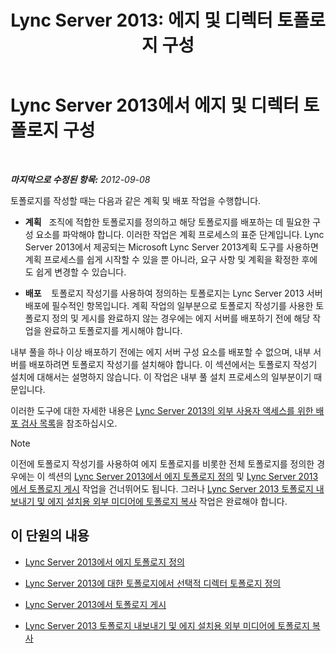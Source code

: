 ﻿---
title: 'Lync Server 2013: 에지 및 디렉터 토폴로지 구성'
TOCTitle: 에지 및 디렉터 토폴로지 구성
ms:assetid: 11e5759e-d69f-4c39-8994-f467c279c558
ms:mtpsurl: https://technet.microsoft.com/ko-kr/library/Gg398202(v=OCS.15)
ms:contentKeyID: 49302860
ms.date: 08/10/2015
mtps_version: v=OCS.15
ms.translationtype: HT
---

# Lync Server 2013에서 에지 및 디렉터 토폴로지 구성

 

_**마지막으로 수정된 항목:** 2012-09-08_

토폴로지를 작성할 때는 다음과 같은 계획 및 배포 작업을 수행합니다.

  - **계획**   조직에 적합한 토폴로지를 정의하고 해당 토폴로지를 배포하는 데 필요한 구성 요소를 파악해야 합니다. 이러한 작업은 계획 프로세스의 표준 단계입니다. Lync Server 2013에서 제공되는 Microsoft Lync Server 2013계획 도구를 사용하면 계획 프로세스를 쉽게 시작할 수 있을 뿐 아니라, 요구 사항 및 계획을 확정한 후에도 쉽게 변경할 수 있습니다.

  - **배포**    토폴로지 작성기를 사용하여 정의하는 토폴로지는 Lync Server 2013 서버 배포에 필수적인 항목입니다. 계획 작업의 일부분으로 토폴로지 작성기를 사용한 토폴로지 정의 및 게시를 완료하지 않는 경우에는 에지 서버를 배포하기 전에 해당 작업을 완료하고 토폴로지를 게시해야 합니다.

내부 풀을 하나 이상 배포하기 전에는 에지 서버 구성 요소를 배포할 수 없으며, 내부 서버를 배포하려면 토폴로지 작성기를 설치해야 합니다. 이 섹션에서는 토폴로지 작성기 설치에 대해서는 설명하지 않습니다. 이 작업은 내부 풀 설치 프로세스의 일부분이기 때문입니다.

이러한 도구에 대한 자세한 내용은 [Lync Server 2013의 외부 사용자 액세스를 위한 배포 검사 목록](lync-server-2013-deployment-checklist-for-external-user-access.md)을 참조하십시오.


> [!NOTE]
> 이전에 토폴로지 작성기를 사용하여 에지 토폴로지를 비롯한 전체 토폴로지를 정의한 경우에는 이 섹션의 <A href="lync-server-2013-define-your-edge-topology.md">Lync Server 2013에서 에지 토폴로지 정의</A> 및 <A href="lync-server-2013-publish-your-topology.md">Lync Server 2013에서 토폴로지 게시</A> 작업을 건너뛰어도 됩니다. 그러나 <A href="lync-server-2013-export-your-topology-and-copy-it-to-external-media-for-edge-installation.md">Lync Server 2013 토폴로지 내보내기 및 에지 설치용 외부 미디어에 토폴로지 복사</A> 작업은 완료해야 합니다.



## 이 단원의 내용

  - [Lync Server 2013에서 에지 토폴로지 정의](lync-server-2013-define-your-edge-topology.md)

  - [Lync Server 2013에 대한 토폴로지에서 선택적 디렉터 토폴로지 정의](lync-server-2013-define-optional-director-topologies-in-your-topology.md)

  - [Lync Server 2013에서 토폴로지 게시](lync-server-2013-publish-your-topology.md)

  - [Lync Server 2013 토폴로지 내보내기 및 에지 설치용 외부 미디어에 토폴로지 복사](lync-server-2013-export-your-topology-and-copy-it-to-external-media-for-edge-installation.md)

